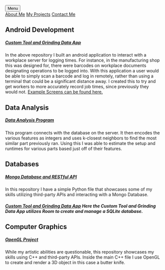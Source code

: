 <head>
    <meta charset="UTF-8">
    <link rel = "stylesheet"
          type = "text/css"
          href = "main.css" />
</head>

<div class="dropdown">
    <button class="projects">Menu</button>
    <div class="dropdown-content">
        <a href="https://diamondadam.github.io/">About Me</a>
        <a href="https://diamondadam.github.io/myprojects">My Projects</a>
        <a href="https://diamondadam.github.io/contact">Contact Me</a>
    </div>
</div>

## Android Development
##### [Custom Tool and Grinding Data App](https://github.com/diamondadam/CustomToolAndGrindingDataApp)
In the above repository I built an android application to interact with a workplace server for logging times. For instance, in the manufacturing shop this was designed for, there were barcodes on workplace documents designating operations to be logged into. With this application a user would be able to simply scan a barcode and log in remotely, rather than using a terminal that could be a significant distance away. I created this to try and get workers to more accurately record job times, since previously they would not. [Example Screens can be found here.](https://diamondadam.github.io/samples)

## Data Analysis
##### [Data Analysis Program](https://github.com/diamondadam/DataAnalysis)
This program connects with the database on the server. It then encodes the various features as integers and uses k-closest neighbors to find the most similar part previously ran. Using this I was able to estimate the setup and runtimes for various parts based just off of their features.

## Databases
##### [Mongo Database and RESTful API](https://github.com/diamondadam/Mongo-Database-and-RESTful-Api)
In this repository I have a simple Python file that showcases some of my skills utilizing third-party APIs and interacting with a Mongo Database. 

##### [Custom Tool and Grinding Data App](https://github.com/diamondadam/CustomToolAndGrindingDataApp) Here the Custom Tool and Grinding Data App utilizes Room to create and manage a SQLite database. 

## Computer Graphics
##### [OpenGL Project](https://github.com/diamondadam/OpenGL-Project)
While my artistic abilities are questionable, this repository showcases my skills using C++ and third-party APIs. Inside the main C++ file I use OpenGL to create and render a 3D object in this case a butter knife.
